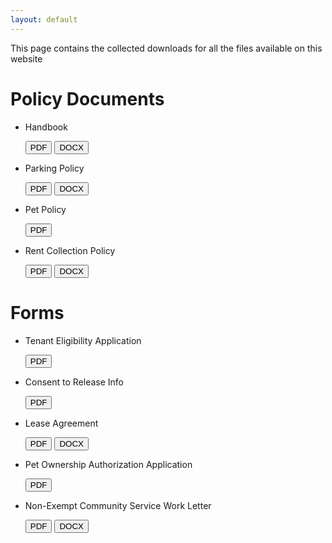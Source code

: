 ```yaml
---
layout: default
---
```


This page contains the collected downloads for all the files available on this website


# Policy Documents

<ul class="downloads">
<li>
	<p>Handbook</p>
		<button class="btn" type="button" onclick="location.href='files/information/handbook.pdf'"><i class="fa fa-download"></i> PDF</button>
		<button class="btn" type="button" onclick="location.href='files/information/handbook.docx'"><i class="fa fa-download"></i> DOCX</button>
</li>
<li>
	<p>Parking Policy</p>
		<button class="btn" type="button" onclick="location.href='files/information/parking_policy.pdf'"><i class="fa fa-download"></i> PDF</button>
		<button class="btn" type="button" onclick="location.href='files/information/parking_policy.docx'"><i class="fa fa-download"></i> DOCX</button>
</li>
<li>
	<p>Pet Policy</p>
		<button class="btn" type="button" onclick="location.href='files/information/pet_policy.pdf'"><i class="fa fa-download"></i> PDF</button>
</li>
<li>
	<p>Rent Collection Policy</p>
		<button class="btn" type="button" onclick="location.href='files/information/rent_collection_policy.pdf'"><i class="fa fa-download"></i> PDF</button>
		<button class="btn" type="button" onclick="location.href='files/information/rent_collection_policy.docx'"><i class="fa fa-download"></i> DOCX</button>
</li>
</ul>

# Forms
<!--href="files/information/cairo-housing-authority-parking-policy.docx">[.docx] (Size: 23KB)</a>-->
<ul class="downloads">
<li>
	<p>Tenant Eligibility Application</p>
		<button class="btn" type="button" onclick="location.href='files/forms/tenant_eligibility_application.pdf'"><i class="fa fa-download"></i> PDF</button>
</li>
<li>
	<p>Consent to Release Info</p>
		<button class="btn" type="button" onclick="location.href='files/forms/consent_to_release_info.pdf'"><i class="fa fa-download"></i> PDF</button>
</li>
<li>
	<p>Lease Agreement</p>
		<button class="btn" type="button" onclick="location.href='files/forms/lease_agreement.pdf'"><i class="fa fa-download"></i> PDF</button>
		<button class="btn" type="button" onclick="location.href='files/forms/lease_agreement.docx'"><i class="fa fa-download"></i> DOCX</button>
</li>
<li><p>Pet Ownership Authorization Application</p>
		<button class="btn" type="button" onclick="location.href='files/forms/pet_ownership_application.pdf'"><i class="fa fa-download"></i> PDF</button>
</li>
<li><p>Non-Exempt Community Service Work Letter</p>
		<button class="btn" type="button" onclick="location.href='files/forms/community_service_letter.pdf'"><i class="fa fa-download"></i> PDF</button>
		<button class="btn" type="button" onclick="location.href='files/forms/community_service_letter.docx'"><i class="fa fa-download"></i> DOCX</button>
</li>
</ul>
